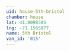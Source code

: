 ```yaml
---
uid: house-5th-bristol
chamber: house
lat: 41.8098505
lng: -71.1565877
name: 5th Bristol
van_id: '015'
---
```

